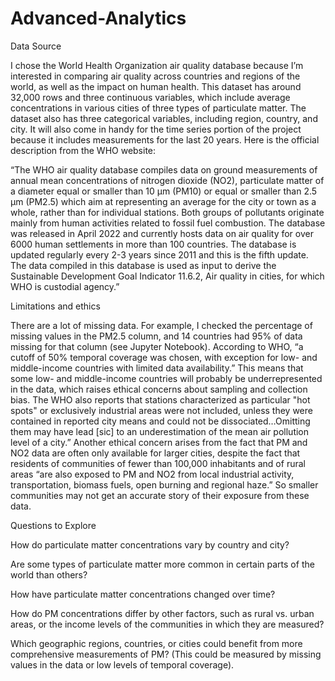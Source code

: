 # Advanced-Analytics

Data Source

I chose the World Health Organization air quality database because I’m interested in comparing air quality across countries and regions of the world, as well as the impact on human health. This dataset has around 32,000 rows and three continuous variables, which include average concentrations in various cities of three types of particulate matter. The dataset also has three categorical variables, including region, country, and city.  It will also come in handy for the time series portion of the project because it includes measurements for the last 20 years. Here is the official description from the WHO website:

“The WHO air quality database compiles data on ground measurements of annual mean concentrations of nitrogen dioxide (NO2), particulate matter of a diameter equal or smaller than 10 μm (PM10) or equal or smaller than 2.5 μm (PM2.5) which aim at representing an average for the city or town as a whole, rather than for individual stations. Both groups of pollutants originate mainly from human activities related to fossil fuel combustion.
The database was released in April 2022 and currently hosts data on air quality for over 6000 human settlements in more than 100 countries.
The database is updated regularly every 2-3 years since 2011 and this is the fifth update. The data compiled in this database is used as input to derive the Sustainable Development Goal Indicator 11.6.2, Air quality in cities, for which WHO is custodial agency.” 

 
Limitations and ethics

There are a lot of missing data. For example, I checked the percentage of missing values in the PM2.5 column, and 14 countries had 95% of data missing for that column (see Jupyter Notebook). According to WHO, “a cutoff of 50% temporal coverage was chosen, with exception for low- and middle-income countries with limited data availability.” This means that some low- and middle-income countries will probably be underrepresented in the data, which raises ethical concerns about sampling and collection bias. The WHO also reports that stations characterized as particular "hot spots" or exclusively industrial areas were not included, unless they were contained in reported city means and could not be dissociated…Omitting them may have lead [sic] to an underestimation of the mean air pollution level of a city.” Another ethical concern arises from the fact that PM and NO2 data are often only available for larger cities, despite the fact that residents of communities of fewer than 100,000 inhabitants and of rural areas “are also exposed to PM and NO2 from local industrial activity, transportation, biomass fuels, open burning and regional haze.” So smaller communities may not get an accurate story of their exposure from these data.
 
Questions to Explore

How do particulate matter concentrations vary by country and city?

Are some types of particulate matter more common in certain parts of the world than others?

How have particulate matter concentrations changed over time?

How do PM concentrations differ by other factors, such as rural vs. urban areas, or the income levels of the communities in which they are measured? 

Which geographic regions, countries, or cities could benefit from more comprehensive measurements of PM? (This could be measured by missing values in the data or low levels of temporal coverage).
